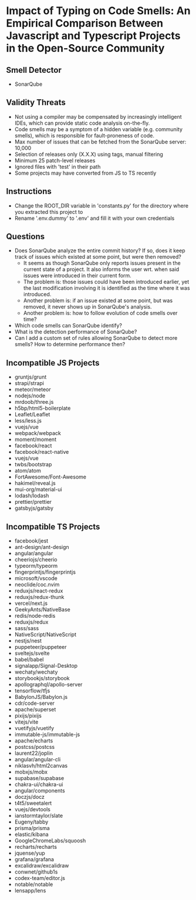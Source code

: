 # Impact of Typing on Code Smells: An Empirical Comparison Between Javascript and Typescript Projects in the Open-Source Community

## Smell Detector
- SonarQube

## Validity Threats
- Not using a compiler may be compensated by increasingly intelligent IDEs, which can provide static code analysis on-the-fly.
- Code smells may be a symptom of a hidden variable (e.g. community smells), which is responsible for fault-proneness of code.
- Max number of issues that can be fetched from the SonarQube server: 10,000
- Selection of releases only (X.X.X) using tags, manual filtering
- Minimum 25 patch-level releases
- Ignored files with 'test' in their path
- Some projects may have converted from JS to TS recently

## Instructions
- Change the ROOT_DIR variable in 'constants.py' for the directory where you extracted this project to
- Rename '.env.dummy' to '.env' and fill it with your own credentials

## Questions
- Does SonarQube analyze the entire commit history? If so, does it keep track of issues which existed at some point, but were then removed?
    - It seems as though SonarQube only reports issues present in the current state of a project. It also informs the user wrt. when said issues were introduced in their current form.
    - The problem is: those issues could have been introduced earlier, yet the last modification involving it is identified as the time where it was introduced.
    - Another problem is: if an issue existed at some point, but was removed, it never shows up in SonarQube's analysis.
    - Another problem is: how to follow evolution of code smells over time?
- Which code smells can SonarQube identify?
- What is the detection performance of SonarQube?
- Can I add a custom set of rules allowing SonarQube to detect more smells? How to determine performance then?

## Incompatible JS Projects
- gruntjs/grunt
- strapi/strapi
- meteor/meteor
- nodejs/node
- mrdoob/three.js
- h5bp/html5-boilerplate
- Leaflet/Leaflet
- less/less.js
- vuejs/vue
- webpack/webpack
- moment/moment
- facebook/react
- facebook/react-native
- vuejs/vue
- twbs/bootstrap
- atom/atom
- FortAwesome/Font-Awesome
- hakimel/reveal.js
- mui-org/material-ui
- lodash/lodash
- prettier/prettier
- gatsbyjs/gatsby

## Incompatible TS Projects
- facebook/jest
- ant-design/ant-design
- angular/angular
- cheeriojs/cheerio
- typeorm/typeorm
- fingerprintjs/fingerprintjs
- microsoft/vscode
- neoclide/coc.nvim
- reduxjs/react-redux
- reduxjs/redux-thunk
- vercel/next.js
- GeekyAnts/NativeBase
- redis/node-redis
- reduxjs/redux
- sass/sass
- NativeScript/NativeScript
- nestjs/nest
- puppeteer/puppeteer
- sveltejs/svelte
- babel/babel
- signalapp/Signal-Desktop
- wechaty/wechaty
- storybookjs/storybook
- apollographql/apollo-server
- tensorflow/tfjs
- BabylonJS/Babylon.js
- cdr/code-server
- apache/superset
- pixijs/pixijs
- vitejs/vite
- vuetifyjs/vuetify
- immutable-js/immutable-js
- apache/echarts
- postcss/postcss
- laurent22/joplin
- angular/angular-cli
- niklasvh/html2canvas
- mobxjs/mobx
- supabase/supabase
- chakra-ui/chakra-ui
- angular/components
- doczjs/docz
- t4t5/sweetalert
- vuejs/devtools
- ianstormtaylor/slate
- Eugeny/tabby
- prisma/prisma
- elastic/kibana
- GoogleChromeLabs/squoosh
- recharts/recharts
- jquense/yup
- grafana/grafana
- excalidraw/excalidraw
- conwnet/github1s
- codex-team/editor.js
- notable/notable
- lensapp/lens